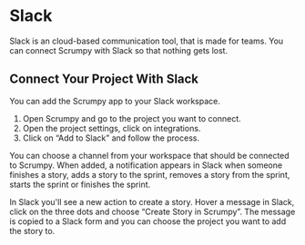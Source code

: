 # Slack

Slack is an cloud-based communication tool, that is made for teams. You can connect Scrumpy with Slack so that nothing gets lost.

## Connect Your Project With Slack

You can add the Scrumpy app to your Slack workspace.

1. Open Scrumpy and go to the project you want to connect.
2. Open the project settings, click on integrations.
3. Click on “Add to Slack” and follow the process.

You can choose a channel from your workspace that should be connected to Scrumpy. When added, a notification appears in Slack when someone finishes a story, adds a story to the sprint, removes a story from the sprint, starts the sprint or finishes the sprint.

In Slack you'll see a new action to create a story. Hover a message in Slack, click on the three dots and choose “Create Story in Scrumpy”. The message is copied to a Slack form and you can choose the project you want to add the story to.
